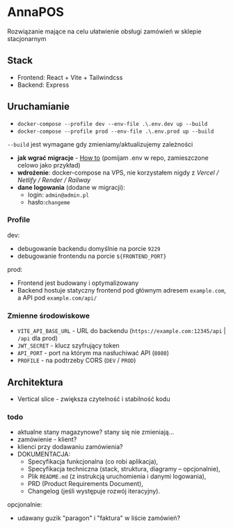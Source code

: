 # AnnaPOS
Rozwiązanie mające na celu ułatwienie obsługi zamówień w sklepie stacjonarnym

## Stack
- Frontend: React + Vite + Tailwindcss
- Backend: Express

## Uruchamianie
- `docker-compose --profile dev --env-file .\.env.dev up --build`
- `docker-compose --profile prod --env-file .\.env.prod up --build`

`--build` jest wymagane gdy zmieniamy/aktualizujemy zależności

- **jak wgrać migracje** - [How to](backend/docs/database.md)
(pomijam .env w repo, zamieszczone celowo jako przykład)
- **wdrożenie**: docker-compose na VPS, nie korzystałem nigdy z *Vercel / Netlify / Render / Railway*
- **dane logowania** (dodane w migracji): 
  - login: `admin@admin.pl` 
  - hasło:`changeme`

### Profile

dev:
- debugowanie backendu domyślnie na porcie `9229`
- debugowanie frontendu na porcie `${FRONTEND_PORT}`

prod:
- Frontend jest budowany i optymalizowany
- Backend hostuje statyczny frontend pod głównym adresem `example.com`, a API pod `example.com/api/`

### Zmienne środowiskowe
- `VITE_API_BASE_URL` - URL do backendu (`https://example.com:12345/api` | `/api` dla prod)
- `JWT_SECRET` - klucz szyfrujący token
- `API_PORT` - port na którym ma nasłuchiwać API (`8080`)
- `PROFILE` - na podtrzeby CORS (`DEV` / `PROD`)

## Architektura

- Vertical slice - zwiększa czytelność i stabilność kodu

### todo
- aktualne stany magazynowe? stany się nie zmieniają...
- zamówienie - klient?
- klienci przy dodawaniu zamówienia?
- DOKUMENTACJA:
  - Specyfikacja funkcjonalna (co robi aplikacja),
  - Specyfikacja techniczna (stack, struktura, diagramy – opcjonalnie),
  - Plik `README.md` (z instrukcją uruchomienia i danymi logowania),
  - PRD (Product Requirements Document),
  - Changelog (jeśli występuje rozwój iteracyjny).

opcjonalnie:
- udawany guzik "paragon" i "faktura" w liście zamówień?
